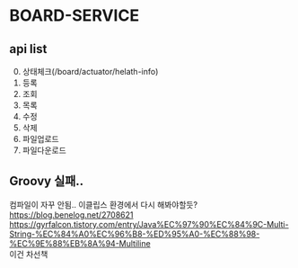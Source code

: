 # BOARD-SERVICE

## api list
0. 상태체크(/board/actuator/helath-info)
1. 등록
2. 조회
3. 목록
4. 수정
5. 삭제
6. 파일업로드
7. 파일다운로드

## Groovy 실패..
컴파일이 자꾸 안됨.. 이클립스 환경에서 다시 해봐야할듯? <br>
https://blog.benelog.net/2708621 <br>
https://gyrfalcon.tistory.com/entry/Java%EC%97%90%EC%84%9C-Multi-String-%EC%84%A0%EC%96%B8-%ED%95%A0-%EC%88%98-%EC%9E%88%EB%8A%94-Multiline <br> 이건 차선책